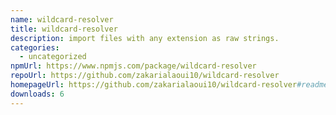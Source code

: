 ```yaml
---
name: wildcard-resolver
title: wildcard-resolver
description: import files with any extension as raw strings.
categories:
  - uncategorized
npmUrl: https://www.npmjs.com/package/wildcard-resolver
repoUrl: https://github.com/zakarialaoui10/wildcard-resolver
homepageUrl: https://github.com/zakarialaoui10/wildcard-resolver#readme
downloads: 6
---
```

